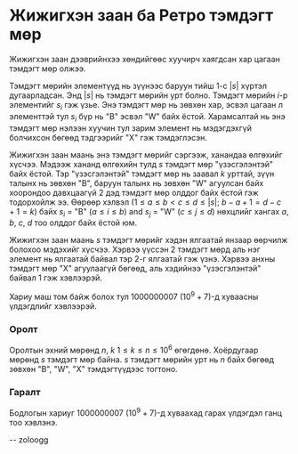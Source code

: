 Жижигхэн заан ба Ретро тэмдэгт мөр
==================================
 
Жижигхэн заан дээврийнхээ хөндийгөөс хуучирч хаягдсан хар цагаан тэмдэгт мөр олжээ.

Тэмдэгт мөрийн элементүүд нь зүүнээс баруун тийш $1$-с $|s|$ хүртэл дугаарладсан. Энд $|s|$ нь тэмдэгт мөрийн урт болно. Тэмдэгт мөрийн $i$-р элементийг $s_i$ гэж үзье. Энэ тэмдэгт мөр нь зөвхөн хар, эсвэл цагаан л элементтэй тул $s_i$ бүр нь "B" эсвэл "W" байх ёстой. Харамсалтай нь энэ тэмдэгт мөр нэлээн хуучин тул зарим элемент нь мэдэгдэхгүй болчихсон бөгөөд тэдгээрийг "X" гэж тэмдэглэсэн. 

Жижигхэн заан маань энэ тэмдэгт мөрийг сэргээж, ханандаа өлгөхийг хүсчээ. Мэдээж хананд өлгөхийн тулд $s$ тэмдэгт мөр "үзэсгэлэнтэй" байх ёстой. Тэр "үзэсгэлэнтэй" тэмдэгт мөр нь заавал $k$ урттай, зүүн талынх нь зөвхөн "B", баруун талынх нь зөвхөн "W" агуулсан байх хоорондоо давхцаагүй 2 дэд тэмдэгт мөр олддог байх ёстой гэж тодорхойлж ээ. Өөрөөр хэлвэл ($1 ≤ a ≤ b < c ≤ d ≤ |s|$; $b - a + 1 = d - c + 1 = k$) байх $s_i$ = "B" ($a≤ i ≤ b$) and $s_j$ = "W" ($c ≤ j ≤ d$) нөхцлийг хангах $a$, $b$, $c$, $d$ тоо олддог байх ёстой юм.

Жижигхэн заан маань $s$ тэмдэгт мөрийг хэдэн ялгаатай янзаар өөрчилж болохоо мэдэхийг хүсчээ. Хэрвээ үүссэн 2 тэмдэгт мөрд аль нэг элемент нь ялгаатай байвал тэр 2-г ялгаатай гэж үзнэ. Хэрвээ анхны тэмдэгт мөр "X" агуулаагүй бөгөөд, аль хэдийнээ "үзэсгэлэнтэй" байвал $1$ гэж хэвлээрэй.

Хариу маш том байж болох тул $1000000007$ ($10^9 + 7$)-д хуваасны үлдэгдлийг хэвлээрэй. 

### Оролт

Оролтын эхний мөрөнд $n$, $k$ $1≤ k ≤ n≤ 10^6$ өгөгдөнө. Хоёрдугаар мөрөнд $s$ тэмдэгт мөр байна. $s$ тэмдэгт мөрийн урт нь $n$ байх бөгөөд зөвхөн "B", "W", "X" тэмдэгтүүдээс тогтоно.

### Гаралт

Бодлогын хариуг $1000000007$ ($10^9 + 7$)-д хуваахад гарах үлдэгдэл ганц тоо хэвлэнэ.

-- zoloogg
